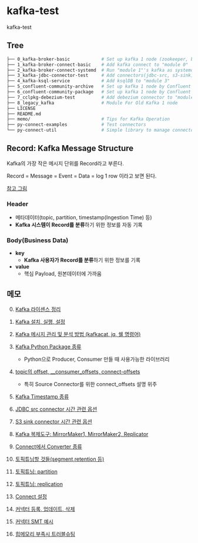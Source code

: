 # kafka-test

kafka-test

## Tree

```sh
├── 0_kafka-broker-basic            # Set up kafka 1 node (zookeeper, broker) by Apache Kafka
├── 1_kafka-broker-connect-basic    # Add kafka connect to "module 0"
├── 2_kafka-broker-connect-systemd  # Run "module 1"'s kafka as systemd service
├── 3_kafka-jdbc-connector-test     # Add connectors(jdbc-src, s3-sink) to "module 2"
├── 4_kafka-ksql-service            # Add ksqlDB to "module 3"
├── 5_confluent-community-archive   # Set up kafka 1 node by Confluent Platform Community(zip or tar)
├── 6_confluent-community-package   # Set up kafka 1 node by Confluent Platform Community(deb)
├── 7_cclpkg-debezium-test          # Add debezium connector to "module 6" 
├── 8_legacy_kafka                  # Module For Old Kafka 1 node 
├── LICENSE
├── README.md
├── memo/                           # Tips for Kafka Operation
├── py-connect-examples             # Test connectors
└── py-connect-util                 # Simple library to manage connectors

```

## Record: Kafka Message Structure

Kafka의 가장 작은 메시지 단위를 Record라고 부른다.

Record = Message = Event = Data = log 1 row 이라고 보면 된다.

[참고 그림](https://www.google.com/search?q=kafka+record+timestapme&tbm=isch&ved=2ahUKEwib6f2Lm4L6AhXPZ94KHWiqBJ0Q2-cCegQIABAA&oq=kafka+record+timestapme&gs_lcp=CgNpbWcQAzoECCMQJzoECAAQEzoGCAAQHhATOgUIABCABDoECAAQHjoECAAQGFDQB1iRKWD3LWgAcAB4AIABcYgB_BqSAQUxNC4yMJgBAKABAaoBC2d3cy13aXotaW1nwAEB&sclient=img&ei=ZU8YY9uiIs_P-Qbo1JLoCQ&bih=969&biw=1920&rlz=1C1GCEA_enKR959KR967#imgrc=0ffhDAgddKBNRM)

### Header

- 메타데이터(topic, partition, timestamp(Ingestion Time) 등)
- **Kafka 시스템이 Record를 분류**하기 위한 정보를 자동 기록

### Body(Business Data)

- **key**
  - **Kafka 사용자가 Record를 분류**하기 위한 정보를 기록
- **value**
  - 핵심 Payload, 원본데이터에 가까움

## 메모

0. [Kafka 라이센스 정리](https://github.com/YunanJeong/kafka-test/blob/main/memo/0_kafka_license.md)

1. [Kafka 설치, 실행, 설정](https://github.com/YunanJeong/kafka-test/blob/main/memo/1_kafka_install.md)

2. [Kafka 메시지 관리 및 분석 방법 (kafkacat, jq, 쉘 명령어)](https://github.com/YunanJeong/kafka-test/blob/main/memo/2_kafkacat_and_jq.md)

3. [Kafka Python Package 종류](https://github.com/YunanJeong/kafka-test/blob/main/memo/3_python_kafka_package.md)
    - Python으로 Producer, Consumer 만들 때 사용가능한 라이브러리

4. [topic의 offset, __consumer_offsets, connect-offsets](https://github.com/YunanJeong/kafka-test/blob/main/memo/4_offsets.md)
    - 특히 Source Connector를 위한 connect_offsets 설명 위주

5. [Kafka Timestamp 종류](https://github.com/YunanJeong/kafka-test/blob/main/memo/5_kafka_timestamp_management.md)

6. [JDBC src connector 시간 관련 옵션](https://github.com/YunanJeong/kafka-test/blob/main/memo/6_jdbc_src_time_options.md)

7. [S3 sink connector 시간 관련 옵션](https://github.com/YunanJeong/kafka-test/blob/main/memo/7_s3_sink_time_options.md)

8. [Kafka 복제도구: MirrorMaker1, MirrorMaker2, Replicator](https://github.com/YunanJeong/kafka-test/blob/main/memo/8_mirrormaker_replication.md)

9. [Connect에서 Converter 종류](https://github.com/YunanJeong/kafka-test/blob/main/memo/9_connect_converter.md)

10. [토픽튜닝할 것들(segment,retention 등)](https://github.com/YunanJeong/kafka-test/blob/main/memo/10_topic_settings.md)

11. [토픽튜닝: partition](https://github.com/YunanJeong/kafka-test/blob/main/memo/11_topic_settings_partition.md)

12. [토픽튜닝: replication](https://github.com/YunanJeong/kafka-test/blob/main/memo/12_topic_settings_replication.md)

13. [Connect 설정](https://github.com/YunanJeong/kafka-test/blob/main/memo/13_connect_settings.md)

14. [커넥터 등록, 업데이트, 삭제](https://github.com/YunanJeong/kafka-test/blob/main/memo/14_connector_control.md)

15. [커넥터 SMT 예시](https://github.com/YunanJeong/kafka-test/blob/main/memo/15_connector_smt.md)

16. [힙메모리 부족시 트러블슈팅](https://github.com/YunanJeong/kafka-test/blob/main/memo/16_heap_memory_troubleshoot.md)
